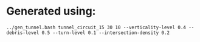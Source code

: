 # Generated using:

```
../gen_tunnel.bash tunnel_circuit_15 30 10 --verticality-level 0.4 --debris-level 0.5 --turn-level 0.1 --intersection-density 0.2
```
